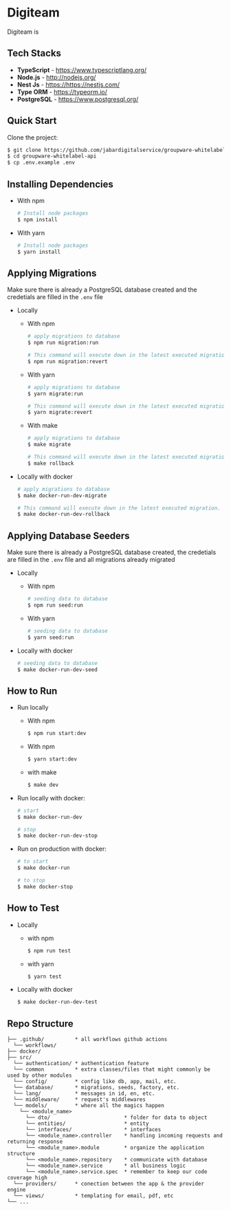 # Digiteam

Digiteam is 


## Tech Stacks
- **TypeScript** - <https://www.typescriptlang.org/>
- **Node.js** - <http://nodejs.org/>
- **Nest Js** - <https://https://nestjs.com/>
- **Type ORM** - <https://typeorm.io/>
- **PostgreSQL** - <https://www.postgresql.org/>

## Quick Start

Clone the project:

```bash
$ git clone https://github.com/jabardigitalservice/groupware-whitelabel-api.git
$ cd groupware-whitelabel-api
$ cp .env.example .env
```


## Installing Dependencies

- With npm

  ```bash
  # Install node packages
  $ npm install
  ```

- With yarn

  ```bash
  # Install node packages
  $ yarn install
  ```


## Applying Migrations

Make sure there is already a PostgreSQL database created and the credetials are filled in the `.env` file


- Locally
  - With npm

    ```bash
    # apply migrations to database
    $ npm run migration:run

    # This command will execute down in the latest executed migration.
    $ npm run migration:revert
    ```
  - With yarn

    ```bash
    # apply migrations to database
    $ yarn migrate:run

    # This command will execute down in the latest executed migration.
    $ yarn migrate:revert
    ```
  - With make

    ```bash
    # apply migrations to database
    $ make migrate

    # This command will execute down in the latest executed migration.
    $ make rollback
    ```
- Locally with docker

    ```bash
    # apply migrations to database
    $ make docker-run-dev-migrate

    # This command will execute down in the latest executed migration.
    $ make docker-run-dev-rollback
    ```
 

## Applying Database Seeders

Make sure there is already a PostgreSQL database created, the credetials are filled in the `.env` file and all migrations already migrated

- Locally
  - With npm

    ```bash
    # seeding data to database
    $ npm run seed:run
    ```
  - With yarn

    ```bash
    # seeding data to database
    $ yarn seed:run
    ```
 - Locally with docker

    ```bash
    # seeding data to database
    $ make docker-run-dev-seed
    ```

## How to Run

- Run locally
  - With npm

    ```bash
    $ npm run start:dev
    ```
    
  - With npm
    ```bash
    $ yarn start:dev
    ```

  - with make

    ```bash
    $ make dev
    ```

- Run locally with docker:

  ```bash
  # start
  $ make docker-run-dev

  # stop
  $ make docker-run-dev-stop
  ```

- Run on production with docker:

  ```bash
  # to start
  $ make docker-run

  # to stop
  $ make docker-stop
  ```


## How to Test

- Locally
  - with npm
    ```bash
    $ npm run test
    ```
  - with yarn
    ```bash
    $ yarn test
    ```

- Locally with docker

  ```bash
  $ make docker-run-dev-test
  ```


## Repo Structure

```
├── .github/          * all workflows github actions
  └── workflows/
├── docker/
├── src/
  └── authentication/ * authentication feature
  └── common          * extra classes/files that might commonly be used by other modules
  └── config/         * config like db, app, mail, etc.
  └── database/       * migrations, seeds, factory, etc.
  └── lang/           * messages in id, en, etc.
  └── middleware/     * request's middlewares
  └── models/         * where all the magics happen
    └── <module_name>
      └── dto/                        * folder for data to object
      └── entities/                   * entity
      └── interfaces/                 * interfaces
      └── <module_name>.controller    * handling incoming requests and returning response
      └── <module_name>.module        * organize the application structure
      └── <module_name>.repository    * communicate with database
      └── <module_name>.service       * all business logic
      └── <module_name>.service.spec  * remember to keep our code coverage high
  └── providers/      * conection between the app & the provider engine
  └── views/          * templating for email, pdf, etc
└── ...
```